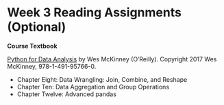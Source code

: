 # Week 3 Reading Assignments (Optional)

**Course Textbook**

[Python for Data Analysis](https://github.com/wesm/pydata-book?tab=readme-ov-file) by Wes McKinney (O’Reilly). Copyright 2017 Wes McKinney, 978-1-491-95766-0.

- Chapter Eight: Data Wrangling: Join, Combine, and Reshape
- Chapter Ten: Data Aggregation and Group Operations
- Chapter Twelve: Advanced pandas